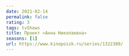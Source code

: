 ```yaml
---
date: 2021-02-14
permalink: false
rating: 3
tags: tvShows
title: Проект «Анна Николаевна»
seasons: [1]
url: https://www.kinopoisk.ru/series/1322389/
---
```

